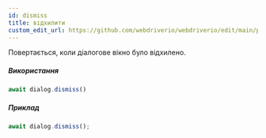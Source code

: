 ```yaml
---
id: dismiss
title: відхилити
custom_edit_url: https://github.com/webdriverio/webdriverio/edit/main/packages/webdriverio/src/commands/dialog/dismiss.ts
---
```


Повертається, коли діалогове вікно було відхилено.

##### Використання

```js
await dialog.dismiss()
```

##### Приклад

```js title="dialogDismiss.js"
await dialog.dismiss();
```